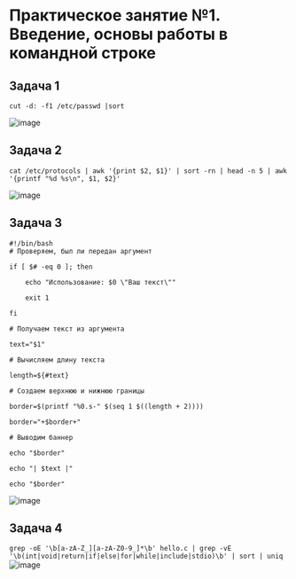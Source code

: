 # Практическое занятие №1. Введение, основы работы в командной строке

## Задача 1


`cut -d: -f1 /etc/passwd |sort`

![image](https://github.com/user-attachments/assets/86289e2e-5fb0-4f73-8a89-5c7203476113)

## Задача 2

`cat /etc/protocols | awk '{print $2, $1}' | sort -rn | head -n 5 | awk '{printf "%d %s\n", $1, $2}'`

![image](https://github.com/user-attachments/assets/7d6c8609-88c2-4746-bb7b-a4b4898deab1)

## Задача 3

```
#!/bin/bash
# Проверяем, был ли передан аргумент

if [ $# -eq 0 ]; then

    echo "Использование: $0 \"Ваш текст\""

    exit 1

fi

# Получаем текст из аргумента

text="$1"

# Вычисляем длину текста

length=${#text}

# Создаем верхнюю и нижнюю границы

border=$(printf "%0.s-" $(seq 1 $((length + 2))))

border="+$border+"

# Выводим баннер

echo "$border"

echo "| $text |"

echo "$border"
```  
![image](https://github.com/user-attachments/assets/fcd7f1b3-0ff9-4910-b739-76a36a040c64)

## Задача 4
`grep -oE '\b[a-zA-Z_][a-zA-Z0-9_]*\b' hello.c | grep -vE '\b(int|void|return|if|else|for|while|include|stdio)\b' | sort | uniq`
![image](https://github.com/user-attachments/assets/e3a3eb6b-344b-4e4e-8609-ca0d06240e0e)

